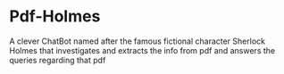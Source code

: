 # Pdf-Holmes
A clever ChatBot named after the famous fictional character Sherlock Holmes that investigates and extracts the info from pdf and answers the queries regarding that pdf
